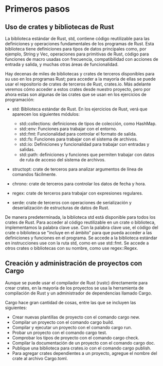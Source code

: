 # Primeros pasos

## Uso de crates y bibliotecas de Rust

La biblioteca estándar de Rust, std, contiene código reutilizable para las definiciones y operaciones fundamentales de los programas de Rust. Esta biblioteca tiene definiciones para tipos de datos principales como, por ejemplo, String y Vec<T>, operaciones para primitivas de Rust, código para funciones de macro usadas con frecuencia, compatibilidad con acciones de entrada y salida, y muchas otras áreas de funcionalidad.

Hay decenas de miles de bibliotecas y crates de terceros disponibles para su uso en los programas Rust; para acceder a la mayoría de ellas se puede usar el repositorio de crates de terceros de Rust, crates.io. Más adelante veremos cómo acceder a estos crates desde nuestro proyecto, pero por ahora estas son algunas de las crates que se usan en los ejercicios de programación:

* std: Biblioteca estándar de Rust. En los ejercicios de Rust, verá que aparecen los siguientes módulos:
  * std::collections: definiciones de tipos de colección, como HashMap.
  * std::env: Funciones para trabajar con el entorno.
  * std::fmt: Funcionalidad para controlar el formato de salida.
  * std::fs: Funciones para trabajar con el sistema de archivos.
  * std::io: Definiciones y funcionalidad para trabajar con entradas y salidas.
  * std::path: definiciones y funciones que permiten trabajar con datos de ruta de acceso del sistema de archivos.

* structopt: crate de terceros para analizar argumentos de línea de comandos fácilmente.
* chrono: crate de terceros para controlar los datos de fecha y hora.
* regex: crate de terceros para trabajar con expresiones regulares.
* serde: crate de terceros con operaciones de serialización y deserialización de estructuras de datos de Rust.

De manera predeterminada, la biblioteca std está disponible para todos los crates de Rust. Para acceder al código reutilizable en un crate o biblioteca, implementamos la palabra clave use. Con la palabra clave use, el código del crate o biblioteca se "incluye en el ámbito" para que pueda acceder a las definiciones y funciones en el programa. Se accede a la biblioteca estándar en instrucciones use con la ruta std, como en use std::fmt. Se accede a otros crates o bibliotecas con su nombre, como use regex::Regex.


## Creación y administración de proyectos con Cargo

Aunque se puede usar el compilador de Rust (rustc) directamente para crear crates, en la mayoría de los proyectos se usa la herramienta de compilación de Rust y un administrador de dependencias llamado Cargo.

Cargo hace gran cantidad de cosas, entre las que se incluyen las siguientes:

*  Crear nuevas plantillas de proyecto con el comando cargo new.
*  Compilar un proyecto con el comando cargo build.
*  Compilar y ejecutar un proyecto con el comando cargo run.
*  Probar un proyecto con el comando cargo test.
*  Comprobar los tipos de proyecto con el comando cargo check.
*  Compilar la documentación de un proyecto con el comando cargo doc.
*  Publique una biblioteca para crates.io con el comando cargo publish.
*  Para agregar crates dependientes a un proyecto, agregue el nombre del crate al archivo Cargo.toml.


